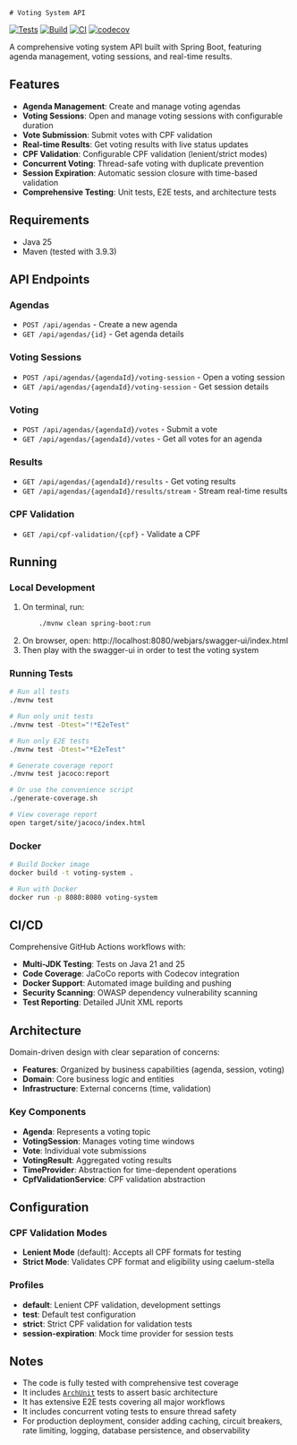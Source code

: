     # Voting System API

[![Tests](https://github.com/rodolfo/desafio-votacao/actions/workflows/tests.yml/badge.svg)](https://github.com/rodolfo/desafio-votacao/actions/workflows/tests.yml)
[![Build](https://github.com/rodolfo/desafio-votacao/actions/workflows/build.yml/badge.svg)](https://github.com/rodolfo/desafio-votacao/actions/workflows/build.yml)
[![CI](https://github.com/rodolfo/desafio-votacao/actions/workflows/ci.yml/badge.svg)](https://github.com/rodolfo/desafio-votacao/actions/workflows/ci.yml)
[![codecov](https://codecov.io/gh/rodolfo/desafio-votacao/branch/main/graph/badge.svg)](https://codecov.io/gh/rodolfo/desafio-votacao)

A comprehensive voting system API built with Spring Boot, featuring agenda management, voting sessions, and real-time results.

## Features

- **Agenda Management**: Create and manage voting agendas
- **Voting Sessions**: Open and manage voting sessions with configurable duration
- **Vote Submission**: Submit votes with CPF validation
- **Real-time Results**: Get voting results with live status updates
- **CPF Validation**: Configurable CPF validation (lenient/strict modes)
- **Concurrent Voting**: Thread-safe voting with duplicate prevention
- **Session Expiration**: Automatic session closure with time-based validation
- **Comprehensive Testing**: Unit tests, E2E tests, and architecture tests

## Requirements

* Java 25
* Maven (tested with 3.9.3)

## API Endpoints

### Agendas
- `POST /api/agendas` - Create a new agenda
- `GET /api/agendas/{id}` - Get agenda details

### Voting Sessions
- `POST /api/agendas/{agendaId}/voting-session` - Open a voting session
- `GET /api/agendas/{agendaId}/voting-session` - Get session details

### Voting
- `POST /api/agendas/{agendaId}/votes` - Submit a vote
- `GET /api/agendas/{agendaId}/votes` - Get all votes for an agenda

### Results
- `GET /api/agendas/{agendaId}/results` - Get voting results
- `GET /api/agendas/{agendaId}/results/stream` - Stream real-time results

### CPF Validation
- `GET /api/cpf-validation/{cpf}` - Validate a CPF

## Running

### Local Development

1. On terminal, run:
    ```bash
        ./mvnw clean spring-boot:run
    ``` 
2. On browser, open: http://localhost:8080/webjars/swagger-ui/index.html
3. Then play with the swagger-ui in order to test the voting system

### Running Tests

```bash
# Run all tests
./mvnw test

# Run only unit tests
./mvnw test -Dtest="!*E2eTest"

# Run only E2E tests
./mvnw test -Dtest="*E2eTest"

# Generate coverage report
./mvnw test jacoco:report

# Or use the convenience script
./generate-coverage.sh

# View coverage report
open target/site/jacoco/index.html
```

### Docker

```bash
# Build Docker image
docker build -t voting-system .

# Run with Docker
docker run -p 8080:8080 voting-system
```

## CI/CD

Comprehensive GitHub Actions workflows with:
- **Multi-JDK Testing**: Tests on Java 21 and 25
- **Code Coverage**: JaCoCo reports with Codecov integration
- **Docker Support**: Automated image building and pushing
- **Security Scanning**: OWASP dependency vulnerability scanning
- **Test Reporting**: Detailed JUnit XML reports

## Architecture

Domain-driven design with clear separation of concerns:
- **Features**: Organized by business capabilities (agenda, session, voting)
- **Domain**: Core business logic and entities
- **Infrastructure**: External concerns (time, validation)

### Key Components
- **Agenda**: Represents a voting topic
- **VotingSession**: Manages voting time windows
- **Vote**: Individual vote submissions
- **VotingResult**: Aggregated voting results
- **TimeProvider**: Abstraction for time-dependent operations
- **CpfValidationService**: CPF validation abstraction

## Configuration

### CPF Validation Modes
- **Lenient Mode** (default): Accepts all CPF formats for testing
- **Strict Mode**: Validates CPF format and eligibility using caelum-stella

### Profiles
- **default**: Lenient CPF validation, development settings
- **test**: Default test configuration
- **strict**: Strict CPF validation for validation tests
- **session-expiration**: Mock time provider for session tests

## Notes

* The code is fully tested with comprehensive test coverage
* It includes [`ArchUnit`](https://www.archunit.org/use-cases) tests to assert basic architecture
* It has extensive E2E tests covering all major workflows
* It includes concurrent voting tests to ensure thread safety
* For production deployment, consider adding caching, circuit breakers, rate limiting, logging, database persistence, and observability